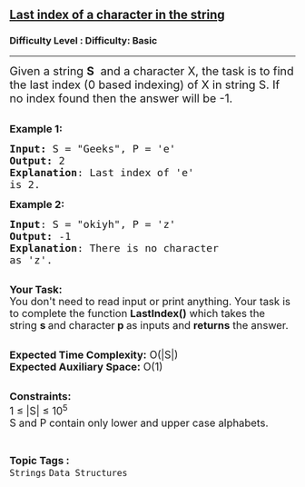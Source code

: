 <h2><a href="https://www.geeksforgeeks.org/problems/last-index-of-a-character-in-the-string4516/1?page=3&category=Strings&difficulty=Basic&sortBy=submissions">Last index of a character in the string</a></h2><h3>Difficulty Level : Difficulty: Basic</h3><hr><div class="problems_problem_content__Xm_eO"><p><span style="font-size:20px">Given a string <strong>S</strong> &nbsp;and a character X, the task is to find the last index (0 based indexing) of X in string S. If no index found then the answer will be -1.</span></p>

<p><br>
<span style="font-size:18px"><strong>Example 1:</strong></span></p>

<pre><span style="font-size:18px"><strong>Input: </strong>S = "Geeks", P = 'e'
<strong>Output:</strong> 2
<strong>Explanation</strong>: Last index of 'e' 
is 2.
</span></pre>

<p><span style="font-size:18px"><strong>Example 2:</strong></span></p>

<pre><span style="font-size:18px"><strong>Input</strong>: S = "okiyh", P = 'z'
<strong>Output:</strong> -1
<strong>Explanation</strong>: There is no character
as 'z'.</span></pre>

<p><br>
<span style="font-size:18px"><strong>Your Task:&nbsp;&nbsp;</strong><br>
You don't need to read input or print anything. Your task is to complete the function&nbsp;<strong>LastIndex()</strong>&nbsp;which takes the string&nbsp;<strong>s </strong>and character<strong> p&nbsp;</strong>as inputs and <strong>returns</strong> the answer.</span></p>

<p><br>
<span style="font-size:18px"><strong>Expected Time Complexity:</strong>&nbsp;O(|S|)<br>
<strong>Expected Auxiliary Space:</strong>&nbsp;O(1)</span></p>

<p><br>
<span style="font-size:18px"><strong>Constraints:</strong><br>
1 ≤ |S| ≤&nbsp;10<sup>5</sup><br>
S and P contain only lower and upper case alphabets.</span></p>
</div><br><p><span style=font-size:18px><strong>Topic Tags : </strong><br><code>Strings</code>&nbsp;<code>Data Structures</code>&nbsp;